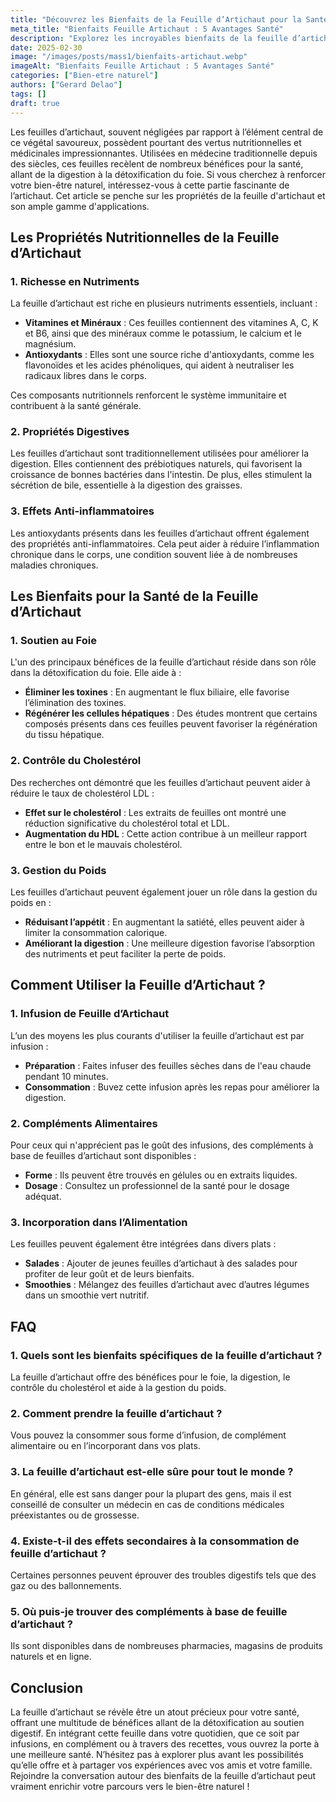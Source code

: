 ```yaml
---
title: "Découvrez les Bienfaits de la Feuille d’Artichaut pour la Santé"
meta_title: "Bienfaits Feuille Artichaut : 5 Avantages Santé"
description: "Explorez les incroyables bienfaits de la feuille d’artichaut pour votre santé. Apprenez tout sur ses propriétés médicinales et ses usages."
date: 2025-02-30
image: "/images/posts/mass1/bienfaits-artichaut.webp"
imageAlt: "Bienfaits Feuille Artichaut : 5 Avantages Santé"
categories: ["Bien-etre naturel"]
authors: ["Gerard Delao"]
tags: []
draft: true
---
```


Les feuilles d’artichaut, souvent négligées par rapport à l’élément central de ce végétal savoureux, possèdent pourtant des vertus nutritionnelles et médicinales impressionnantes. Utilisées en médecine traditionnelle depuis des siècles, ces feuilles recèlent de nombreux bénéfices pour la santé, allant de la digestion à la détoxification du foie. Si vous cherchez à renforcer votre bien-être naturel, intéressez-vous à cette partie fascinante de l’artichaut. Cet article se penche sur les propriétés de la feuille d'artichaut et son ample gamme d'applications.

## Les Propriétés Nutritionnelles de la Feuille d’Artichaut

### 1. Richesse en Nutriments

La feuille d’artichaut est riche en plusieurs nutriments essentiels, incluant :

- **Vitamines et Minéraux** : Ces feuilles contiennent des vitamines A, C, K et B6, ainsi que des minéraux comme le potassium, le calcium et le magnésium.
- **Antioxydants** : Elles sont une source riche d'antioxydants, comme les flavonoïdes et les acides phénoliques, qui aident à neutraliser les radicaux libres dans le corps.

Ces composants nutritionnels renforcent le système immunitaire et contribuent à la santé générale.

### 2. Propriétés Digestives

Les feuilles d’artichaut sont traditionnellement utilisées pour améliorer la digestion. Elles contiennent des prébiotiques naturels, qui favorisent la croissance de bonnes bactéries dans l'intestin. De plus, elles stimulent la sécrétion de bile, essentielle à la digestion des graisses.

### 3. Effets Anti-inflammatoires

Les antioxydants présents dans les feuilles d’artichaut offrent également des propriétés anti-inflammatoires. Cela peut aider à réduire l’inflammation chronique dans le corps, une condition souvent liée à de nombreuses maladies chroniques.

## Les Bienfaits pour la Santé de la Feuille d’Artichaut

### 1. Soutien au Foie

L'un des principaux bénéfices de la feuille d’artichaut réside dans son rôle dans la détoxification du foie. Elle aide à :

- **Éliminer les toxines** : En augmentant le flux biliaire, elle favorise l’élimination des toxines.
- **Régénérer les cellules hépatiques** : Des études montrent que certains composés présents dans ces feuilles peuvent favoriser la régénération du tissu hépatique.

### 2. Contrôle du Cholestérol

Des recherches ont démontré que les feuilles d’artichaut peuvent aider à réduire le taux de cholestérol LDL :

- **Effet sur le cholestérol** : Les extraits de feuilles ont montré une réduction significative du cholestérol total et LDL.
- **Augmentation du HDL** : Cette action contribue à un meilleur rapport entre le bon et le mauvais cholestérol.

### 3. Gestion du Poids

Les feuilles d’artichaut peuvent également jouer un rôle dans la gestion du poids en :

- **Réduisant l’appétit** : En augmentant la satiété, elles peuvent aider à limiter la consommation calorique.
- **Améliorant la digestion** : Une meilleure digestion favorise l’absorption des nutriments et peut faciliter la perte de poids.

## Comment Utiliser la Feuille d’Artichaut ?

### 1. Infusion de Feuille d’Artichaut

L’un des moyens les plus courants d'utiliser la feuille d’artichaut est par infusion :

- **Préparation** : Faites infuser des feuilles sèches dans de l'eau chaude pendant 10 minutes.
- **Consommation** : Buvez cette infusion après les repas pour améliorer la digestion.

### 2. Compléments Alimentaires

Pour ceux qui n'apprécient pas le goût des infusions, des compléments à base de feuilles d’artichaut sont disponibles :

- **Forme** : Ils peuvent être trouvés en gélules ou en extraits liquides.
- **Dosage** : Consultez un professionnel de la santé pour le dosage adéquat.

### 3. Incorporation dans l’Alimentation

Les feuilles peuvent également être intégrées dans divers plats :

- **Salades** : Ajouter de jeunes feuilles d’artichaut à des salades pour profiter de leur goût et de leurs bienfaits.
- **Smoothies** : Mélangez des feuilles d’artichaut avec d’autres légumes dans un smoothie vert nutritif.

## FAQ

### 1. Quels sont les bienfaits spécifiques de la feuille d’artichaut ?

La feuille d’artichaut offre des bénéfices pour le foie, la digestion, le contrôle du cholestérol et aide à la gestion du poids.

### 2. Comment prendre la feuille d’artichaut ?

Vous pouvez la consommer sous forme d’infusion, de complément alimentaire ou en l’incorporant dans vos plats.

### 3. La feuille d’artichaut est-elle sûre pour tout le monde ?

En général, elle est sans danger pour la plupart des gens, mais il est conseillé de consulter un médecin en cas de conditions médicales préexistantes ou de grossesse.

### 4. Existe-t-il des effets secondaires à la consommation de feuille d’artichaut ?

Certaines personnes peuvent éprouver des troubles digestifs tels que des gaz ou des ballonnements.

### 5. Où puis-je trouver des compléments à base de feuille d’artichaut ?

Ils sont disponibles dans de nombreuses pharmacies, magasins de produits naturels et en ligne.

## Conclusion

La feuille d’artichaut se révèle être un atout précieux pour votre santé, offrant une multitude de bénéfices allant de la détoxification au soutien digestif. En intégrant cette feuille dans votre quotidien, que ce soit par infusions, en complément ou à travers des recettes, vous ouvrez la porte à une meilleure santé. N’hésitez pas à explorer plus avant les possibilités qu’elle offre et à partager vos expériences avec vos amis et votre famille. Rejoindre la conversation autour des bienfaits de la feuille d’artichaut peut vraiment enrichir votre parcours vers le bien-être naturel !


